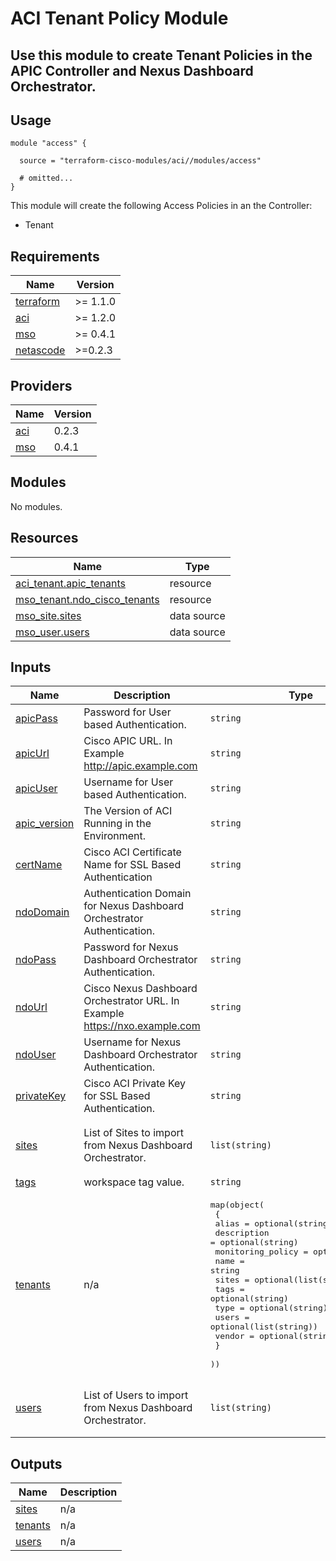 # ACI Tenant Policy Module

## Use this module to create Tenant Policies in the APIC Controller and Nexus Dashboard Orchestrator.

## Usage

```hcl
module "access" {

  source = "terraform-cisco-modules/aci//modules/access"

  # omitted...
}
```

This module will create the following Access Policies in an the Controller:

* Tenant

<!-- BEGINNING OF PRE-COMMIT-TERRAFORM DOCS HOOK -->
## Requirements

| Name | Version |
|------|---------|
| <a name="requirement_terraform"></a> [terraform](#requirement\_terraform) | >= 1.1.0 |
| <a name="requirement_aci"></a> [aci](#requirement\_aci) | >= 1.2.0 |
| <a name="requirement_mso"></a> [mso](#requirement\_mso) | >= 0.4.1 |
| <a name="requirement_netascode"></a> [netascode](#requirement\_netascode) | >=0.2.3 |

## Providers

| Name | Version |
|------|---------|
| <a name="provider_aci"></a> [aci](#provider\_aci) | 0.2.3 |
| <a name="provider_mso"></a> [mso](#provider\_mso) | 0.4.1 |

## Modules

No modules.

## Resources

| Name | Type |
|------|------|
| [aci_tenant.apic_tenants](https://registry.terraform.io/providers/CiscoDevNet/aci/latest/docs/resources/tenant) | resource |
| [mso_tenant.ndo_cisco_tenants](https://registry.terraform.io/providers/CiscoDevNet/mso/latest/docs/resources/tenant) | resource |
| [mso_site.sites](https://registry.terraform.io/providers/CiscoDevNet/mso/latest/docs/data-sources/site) | data source |
| [mso_user.users](https://registry.terraform.io/providers/CiscoDevNet/mso/latest/docs/data-sources/user) | data source |

## Inputs

| Name | Description | Type | Default | Required |
|------|-------------|------|---------|:--------:|
| <a name="input_apicPass"></a> [apicPass](#input\_apicPass) | Password for User based Authentication. | `string` | `""` | no |
| <a name="input_apicUrl"></a> [apicUrl](#input\_apicUrl) | Cisco APIC URL.  In Example http://apic.example.com | `string` | n/a | yes |
| <a name="input_apicUser"></a> [apicUser](#input\_apicUser) | Username for User based Authentication. | `string` | `""` | no |
| <a name="input_apic_version"></a> [apic\_version](#input\_apic\_version) | The Version of ACI Running in the Environment. | `string` | `"5.2(1g)"` | no |
| <a name="input_certName"></a> [certName](#input\_certName) | Cisco ACI Certificate Name for SSL Based Authentication | `string` | `""` | no |
| <a name="input_ndoDomain"></a> [ndoDomain](#input\_ndoDomain) | Authentication Domain for Nexus Dashboard Orchestrator Authentication. | `string` | `"local"` | no |
| <a name="input_ndoPass"></a> [ndoPass](#input\_ndoPass) | Password for Nexus Dashboard Orchestrator Authentication. | `string` | `""` | no |
| <a name="input_ndoUrl"></a> [ndoUrl](#input\_ndoUrl) | Cisco Nexus Dashboard Orchestrator URL.  In Example https://nxo.example.com | `string` | `"https://nxo.example.com"` | no |
| <a name="input_ndoUser"></a> [ndoUser](#input\_ndoUser) | Username for Nexus Dashboard Orchestrator Authentication. | `string` | `"admin"` | no |
| <a name="input_privateKey"></a> [privateKey](#input\_privateKey) | Cisco ACI Private Key for SSL Based Authentication. | `string` | `""` | no |
| <a name="input_sites"></a> [sites](#input\_sites) | List of Sites to import from Nexus Dashboard Orchestrator. | `list(string)` | <pre>[<br>  "site1",<br>  "site2"<br>]</pre> | no |
| <a name="input_tags"></a> [tags](#input\_tags) | workspace tag value. | `string` | `""` | no |
| <a name="input_tenants"></a> [tenants](#input\_tenants) | n/a | <pre>map(object(<br>    {<br>      alias             = optional(string)<br>      description       = optional(string)<br>      monitoring_policy = optional(string)<br>      name              = string<br>      sites             = optional(list(string))<br>      tags              = optional(string)<br>      type              = optional(string)<br>      users             = optional(list(string))<br>      vendor            = optional(string)<br>    }<br>  ))</pre> | <pre>{<br>  "default": {<br>    "alias": "",<br>    "description": "",<br>    "monitoring_policy": "",<br>    "name": "common",<br>    "sites": [],<br>    "tags": "",<br>    "type": "apic",<br>    "users": [],<br>    "vendor": "cisco"<br>  }<br>}</pre> | no |
| <a name="input_users"></a> [users](#input\_users) | List of Users to import from Nexus Dashboard Orchestrator. | `list(string)` | <pre>[<br>  "user1",<br>  "user2"<br>]</pre> | no |

## Outputs

| Name | Description |
|------|-------------|
| <a name="output_sites"></a> [sites](#output\_sites) | n/a |
| <a name="output_tenants"></a> [tenants](#output\_tenants) | n/a |
| <a name="output_users"></a> [users](#output\_users) | n/a |
<!-- END OF PRE-COMMIT-TERRAFORM DOCS HOOK -->
